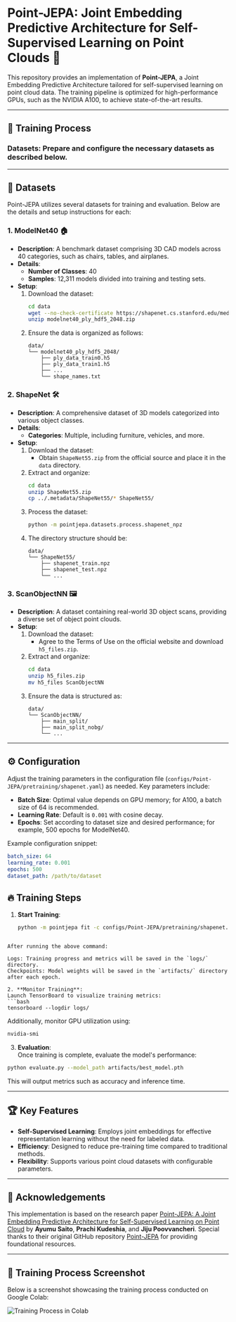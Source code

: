 # Point-JEPA: Joint Embedding Predictive Architecture for Self-Supervised Learning on Point Clouds 🚀

This repository provides an implementation of **Point-JEPA**, a Joint Embedding Predictive Architecture tailored for self-supervised learning on point cloud data. The training pipeline is optimized for high-performance GPUs, such as the NVIDIA A100, to achieve state-of-the-art results.

---

## 🚦 Training Process

### Datasets: Prepare and configure the necessary datasets as described below.

---

## 📂 Datasets

Point-JEPA utilizes several datasets for training and evaluation. Below are the details and setup instructions for each:

### 1. **ModelNet40** 🏠

- **Description**: A benchmark dataset comprising 3D CAD models across 40 categories, such as chairs, tables, and airplanes.
- **Details**:
  - **Number of Classes**: 40
  - **Samples**: 12,311 models divided into training and testing sets.
- **Setup**:
  1. Download the dataset:
     ```bash
     cd data
     wget --no-check-certificate https://shapenet.cs.stanford.edu/media/modelnet40_ply_hdf5_2048.zip
     unzip modelnet40_ply_hdf5_2048.zip
     ```
  2. Ensure the data is organized as follows:
     ```
     data/
     └── modelnet40_ply_hdf5_2048/
         ├── ply_data_train0.h5
         ├── ply_data_train1.h5
         ├── ...
         └── shape_names.txt
     ```

### 2. **ShapeNet** 🛠️

- **Description**: A comprehensive dataset of 3D models categorized into various object classes.
- **Details**:
  - **Categories**: Multiple, including furniture, vehicles, and more.
- **Setup**:
  1. Download the dataset:
     - Obtain `ShapeNet55.zip` from the official source and place it in the `data` directory.
  2. Extract and organize:
     ```bash
     cd data
     unzip ShapeNet55.zip
     cp ../.metadata/ShapeNet55/* ShapeNet55/
     ```
  3. Process the dataset:
     ```bash
     python -m pointjepa.datasets.process.shapenet_npz
     ```
  4. The directory structure should be:
     ```
     data/
     └── ShapeNet55/
         ├── shapenet_train.npz
         ├── shapenet_test.npz
         └── ...
     ```

### 3. **ScanObjectNN** 🖼️

- **Description**: A dataset containing real-world 3D object scans, providing a diverse set of object point clouds.
- **Setup**:
  1. Download the dataset:
     - Agree to the Terms of Use on the official website and download `h5_files.zip`.
  2. Extract and organize:
     ```bash
     cd data
     unzip h5_files.zip
     mv h5_files ScanObjectNN
     ```
  3. Ensure the data is structured as:
     ```
     data/
     └── ScanObjectNN/
         ├── main_split/
         ├── main_split_nobg/
         └── ...
     ```

---

## ⚙️ Configuration

Adjust the training parameters in the configuration file (`configs/Point-JEPA/pretraining/shapenet.yaml`) as needed. Key parameters include:

- **Batch Size**: Optimal value depends on GPU memory; for A100, a batch size of 64 is recommended.
- **Learning Rate**: Default is `0.001` with cosine decay.
- **Epochs**: Set according to dataset size and desired performance; for example, 500 epochs for ModelNet40.

Example configuration snippet:

```yaml
batch_size: 64
learning_rate: 0.001
epochs: 500
dataset_path: /path/to/dataset
```
## 🔥 Training Steps

1. **Start Training**:
   ```bash
   python -m pointjepa fit -c configs/Point-JEPA/pretraining/shapenet.yaml
```

After running the above command:

Logs: Training progress and metrics will be saved in the `logs/` directory.  
Checkpoints: Model weights will be saved in the `artifacts/` directory after each epoch.

2. **Monitor Training**:  
Launch TensorBoard to visualize training metrics:  
```bash
tensorboard --logdir logs/
``` 
Additionally, monitor GPU utilization using:  
```bash
nvidia-smi
```

3. **Evaluation**:  
Once training is complete, evaluate the model's performance:  
```bash
python evaluate.py --model_path artifacts/best_model.pth
```  
This will output metrics such as accuracy and inference time.

---

## 🏆 Key Features

- **Self-Supervised Learning**: Employs joint embeddings for effective representation learning without the need for labeled data.
- **Efficiency**: Designed to reduce pre-training time compared to traditional methods.
- **Flexibility**: Supports various point cloud datasets with configurable parameters.

---

## 🤝 Acknowledgements

This implementation is based on the research paper [Point-JEPA: A Joint Embedding Predictive Architecture for Self-Supervised Learning on Point Cloud](https://arxiv.org/abs/2404.16432) by **Ayumu Saito**, **Prachi Kudeshia**, and **Jiju Poovvancheri**. Special thanks to their original GitHub repository [Point-JEPA](https://github.com/Ayumu-J-S/Point-JEPA) for providing foundational resources.


---

## 📸 Training Process Screenshot

Below is a screenshot showcasing the training process conducted on Google Colab:

![Training Process in Colab](https://github.com/user-attachments/assets/f2260cfe-b9fe-4e1b-9004-84edb60aebef)
